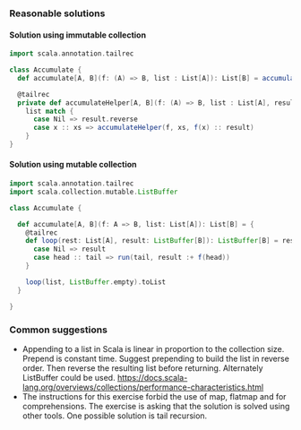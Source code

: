 ### Reasonable solutions

#### Solution using immutable collection

```scala
import scala.annotation.tailrec

class Accumulate {
  def accumulate[A, B](f: (A) => B, list : List[A]): List[B] = accumulateHelper(f, list, List.empty)

  @tailrec
  private def accumulateHelper[A, B](f: (A) => B, list : List[A], result : List[B]): List[B] =
    list match {
      case Nil => result.reverse
      case x :: xs => accumulateHelper(f, xs, f(x) :: result)
    }
}
```

#### Solution using mutable collection

```scala
import scala.annotation.tailrec
import scala.collection.mutable.ListBuffer

class Accumulate {

  def accumulate[A, B](f: A => B, list: List[A]): List[B] = {
    @tailrec
    def loop(rest: List[A], result: ListBuffer[B]): ListBuffer[B] = rest match {
      case Nil => result
      case head :: tail => run(tail, result :+ f(head))
    }

    loop(list, ListBuffer.empty).toList
  }

}
```

### Common suggestions

- Appending to a list in Scala is linear in proportion to the collection size. Prepend is constant time. Suggest prepending to build the list in reverse order. Then reverse the resulting list before returning. Alternately ListBuffer could be used.  https://docs.scala-lang.org/overviews/collections/performance-characteristics.html
- The instructions for this exercise forbid the use of map, flatmap and for comprehensions. The exercise is asking that the solution is solved using other tools. One possible solution is tail recursion.
